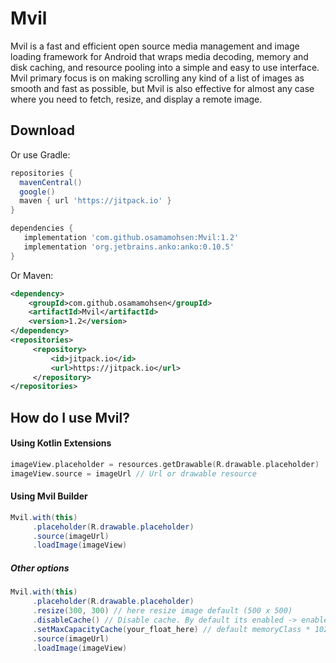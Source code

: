 # Mvil
Mvil is a fast and efficient open source media management and image loading framework for Android that wraps media decoding, memory and disk caching, and resource pooling into a simple and easy to use interface.
Mvil primary focus is on making scrolling any kind of a list of images as smooth and fast as possible, but Mvil is also effective for almost any case where you need to fetch, resize, and display a remote image.

Download
--------

Or use Gradle:

```gradle
repositories {
  mavenCentral()
  google()
  maven { url 'https://jitpack.io' }
}

dependencies {
   implementation 'com.github.osamamohsen:Mvil:1.2'
   implementation 'org.jetbrains.anko:anko:0.10.5'
}
```

Or Maven:

```xml
<dependency>
    <groupId>com.github.osamamohsen</groupId>
    <artifactId>Mvil</artifactId>
    <version>1.2</version>
</dependency>
<repositories>
     <repository>
         <id>jitpack.io</id>
         <url>https://jitpack.io</url>
     </repository>
</repositories>
```



How do I use Mvil?
-------------------

#### Using Kotlin Extensions
``` kotlin
imageView.placeholder = resources.getDrawable(R.drawable.placeholder)
imageView.source = imageUrl // Url or drawable resource
```
#### Using Mvil Builder
```java - kotlin
Mvil.with(this)
     .placeholder(R.drawable.placeholder)
     .source(imageUrl)
     .loadImage(imageView)
```

##### Other options
```java - kotlin
Mvil.with(this)
     .placeholder(R.drawable.placeholder)
     .resize(300, 300) // here resize image default (500 x 500)
     .disableCache() // Disable cache. By default its enabled -> enableCache(true)
     .setMaxCapacityCache(your_float_here) // default memoryClass * 1024 * 1024 as float
     .source(imageUrl)
     .loadImage(imageView)

